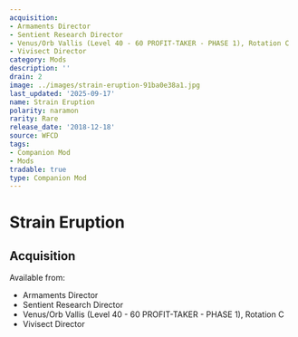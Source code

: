 ```yaml
---
acquisition:
- Armaments Director
- Sentient Research Director
- Venus/Orb Vallis (Level 40 - 60 PROFIT-TAKER - PHASE 1), Rotation C
- Vivisect Director
category: Mods
description: ''
drain: 2
image: ../images/strain-eruption-91ba0e38a1.jpg
last_updated: '2025-09-17'
name: Strain Eruption
polarity: naramon
rarity: Rare
release_date: '2018-12-18'
source: WFCD
tags:
- Companion Mod
- Mods
tradable: true
type: Companion Mod
---
```


# Strain Eruption

## Acquisition

Available from:
- Armaments Director
- Sentient Research Director
- Venus/Orb Vallis (Level 40 - 60 PROFIT-TAKER - PHASE 1), Rotation C
- Vivisect Director

